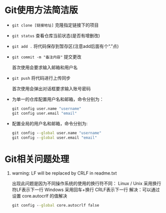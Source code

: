 # Git使用方法简洁版

- `git clone [链接地址]`  克隆指定链接下的项目

- `git status` 查看仓库当前状态(是否有增删改)

- `git add .` 将代码保存到暂存区(注意add后面有个“.”点)

- `git commit -m "备注内容"` 提交更改

  首次使用会要求输入邮箱和用户名

- `git push` 将代码进行上传同步

  首次使用会弹出对话框要求输入账号密码

- 为单一的仓库配置用户名和邮箱，命令分别为：
  ```cmd
  git config user.name "username"
  git config user.email "email"
  ```
- 配置全局的用户名和邮箱，命令分别为:
  ```cmd
  git config --global user.name "username"
  git config --global user.email "email"
  ```
# Git相关问题处理

1. warning: LF will be replaced by CRLF in readme.txt

   出现此问题是因为不同操作系统的使用的换行符不同：
   Linux / Unix 采用换行符LF表示下一行
   Windows  采用回车+换行 CRLF表示下一行
   解决：可以通过设置 core.autocrlf 的值解决
   
   ```cmd
   git config --global core.autocrlf false
   ```
   
   